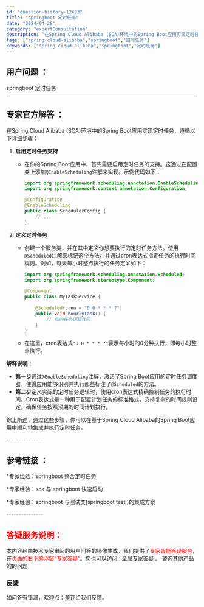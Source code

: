 ```yaml
---
id: "question-history-12493"
title: "springboot 定时任务"
date: "2024-04-28"
category: "expertConsultation"
description: "在Spring Cloud Alibaba (SCA)环境中的Spring Boot应用实现定时任务，遵循以下详细步骤：1. **启用定时任务支持**   - 在你的Spring Boot应用中，首先需要启用定时任务的支持。这通过在配置类上添加`@EnableScheduling`注解来实现。示例代"
tags: ["spring-cloud-alibaba","springboot","定时任务"]
keywords: ["spring-cloud-alibaba","springboot","定时任务"]
---
```


## 用户问题 ： 
 springboot 定时任务  

---------------
## 专家官方解答 ：

在Spring Cloud Alibaba (SCA)环境中的Spring Boot应用实现定时任务，遵循以下详细步骤：

1. **启用定时任务支持**
   - 在你的Spring Boot应用中，首先需要启用定时任务的支持。这通过在配置类上添加`@EnableScheduling`注解来实现。示例代码如下：
     ```java
     import org.springframework.scheduling.annotation.EnableScheduling;
     import org.springframework.context.annotation.Configuration;
     
     @Configuration
     @EnableScheduling
     public class SchedulerConfig {
         // ...
     }
     ```

2. **定义定时任务**
   - 创建一个服务类，并在其中定义你想要执行的定时任务方法。使用`@Scheduled`注解来标记这个方法，并通过cron表达式指定任务的执行时间规则。例如，每天每小时整点执行的任务定义如下：
     ```java
     import org.springframework.scheduling.annotation.Scheduled;
     import org.springframework.stereotype.Component;
     
     @Component
     public class MyTaskService {
         
         @Scheduled(cron = "0 0 * * * ?")
         public void hourlyTask() {
             // 你的任务逻辑代码
         }
     }
     ```
   - 在这里，cron表达式`"0 0 * * * ?"`表示每小时的0分钟执行，即每小时整点执行。

**解释说明：**
- **第一步**通过`@EnableScheduling`注解，激活了Spring Boot应用的定时任务调度器，使得应用能够识别并执行那些标注了`@Scheduled`的方法。
- **第二步**定义实际的定时任务逻辑时，使用cron表达式精确控制任务的执行时间。Cron表达式是一种用于配置计划任务的标准格式，支持复杂的时间规则设定，确保任务按照预期的时间计划执行。

综上所述，通过这些步骤，你可以在基于Spring Cloud Alibaba的Spring Boot应用中顺利地集成并执行定时任务。


<font color="#949494">---------------</font> 


## 参考链接 ：

*专家经验：springboot 整合定时任务 
 
 *专家经验：sca 与 springboot 快速启动 
 
 *专家经验：springboot 与测试类(springboot test )的集成方案 


 <font color="#949494">---------------</font> 
 


## <font color="#FF0000">答疑服务说明：</font> 

本内容经由技术专家审阅的用户问答的镜像生成，我们提供了<font color="#FF0000">专家智能答疑服务</font>，在<font color="#FF0000">页面的右下的浮窗”专家答疑“</font>。您也可以访问 : [全局专家答疑](https://answer.opensource.alibaba.com/docs/intro) 。 咨询其他产品的的问题

### 反馈
如问答有错漏，欢迎点：[差评](https://ai.nacos.io/user/feedbackByEnhancerGradePOJOID?enhancerGradePOJOId=12588)给我们反馈。
